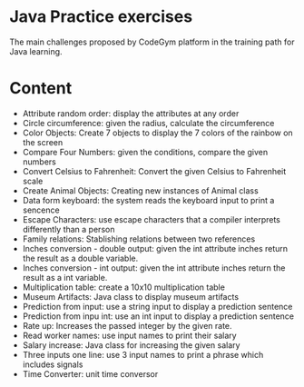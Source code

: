 # Java Practice exercises
The main challenges proposed by CodeGym platform in the training path for Java learning.

# Content

<ul>
  <li>Attribute random order: display the attributes at any order</li>
  <li>Circle circumference: given the radius, calculate the circumference</li>
  <li>Color Objects: Create 7 objects to display the 7 colors of the rainbow on the screen</li>
  <li>Compare Four Numbers: given the conditions, compare the given numbers</li>
  <li>Convert Celsius to Fahrenheit: Convert the given Celsius to Fahrenheit scale</li>
  <li>Create Animal Objects: Creating new instances of Animal class</li>
  <li>Data form keyboard: the system reads the keyboard input to print a sencence</li>
  <li>Escape Characters: use escape characters that a compiler interprets differently than a person</li>
  <li>Family relations: Stablishing relations between two references</li>
  <li>Inches conversion - double output: given the int attribute inches return the result as a double variable.</li>
  <li>Inches conversion - int output: given the int attribute inches return the result as a int variable.</li>
  <li>Multiplication table: create a 10x10 multiplication table</li>
  <li>Museum Artifacts: Java class to display museum artifacts</li>
  <li>Prediction from input: use a string input to display a prediction sentence</li>
  <li>Prediction from inpu int: use an int input to display a prediction sentence</li>
  <li>Rate up: Increases the passed integer by the given rate.</li>
  <li>Read worker names: use input names to print their salary</li>
  <li>Salary increase: Java class for increasing the given salary</li>
  <li>Three inputs one line: use 3 input names to print a phrase which includes signals</li>  
  <li>Time Converter: unit time conversor</li>
 </ul>
